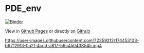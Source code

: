 # PDE_env
[![Binder](https://mybinder.org/badge_logo.svg)](https://mybinder.org/v2/gh/RaffaeleParadiso/Partial_differential_equations/HEAD)

View in [Github Pages](https://raffaeleparadiso.github.io/Partial_differential_equations/) or directly on [Github](https://github.com/RaffaeleParadiso/PDE)

https://user-images.githubusercontent.com/72359212/174453103-b67129f3-0a2f-4ccd-a817-59c450438545.mp4
